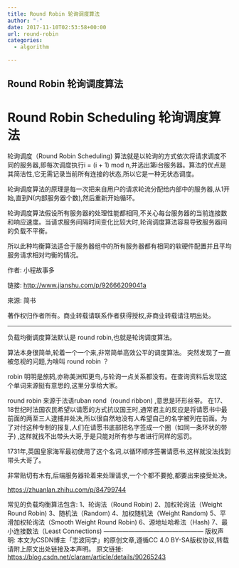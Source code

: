 ```yaml
---
title: Round Robin 轮询调度算法
author: "-"
date: 2017-11-10T02:53:58+00:00
url: round-robin
categories:
  - algorithm

---
```

## Round Robin 轮询调度算法
# Round Robin Scheduling 轮询调度算法
轮询调度（Round Robin Scheduling) 算法就是以轮询的方式依次将请求调度不同的服务器,即每次调度执行i = (i + 1) mod n,并选出第i台服务器。算法的优点是其简洁性,它无需记录当前所有连接的状态,所以它是一种无状态调度。

轮询调度算法的原理是每一次把来自用户的请求轮流分配给内部中的服务器,从1开始,直到N(内部服务器个数),然后重新开始循环。

轮询调度算法假设所有服务器的处理性能都相同,不关心每台服务器的当前连接数和响应速度。当请求服务间隔时间变化比较大时,轮询调度算法容易导致服务器间的负载不平衡。

所以此种均衡算法适合于服务器组中的所有服务器都有相同的软硬件配置并且平均服务请求相对均衡的情况。

作者: 小程故事多
  
链接: http://www.jianshu.com/p/92666209041a
  
來源: 简书
  
著作权归作者所有。商业转载请联系作者获得授权,非商业转载请注明出处。


---

负载均衡调度算法默认是 round robin,也就是轮询调度算法。

算法本身很简单,轮着一个一个来,非常简单高效公平的调度算法。
突然发现了一直被忽视的问题,为啥叫 round robin ？

robin 明明是旅鸫,亦称美洲知更鸟,与轮询一点关系都没有。在查询资料后发现这个单词来源挺有意思的,这里分享给大家。

round robin 来源于法语ruban rond（round ribbon) ,意思是环形丝带。
在17、18世纪时法国农民希望以请愿的方式抗议国王时,通常君主的反应是将请愿书中最前面的两至三人逮捕并处决,所以很自然地没有人希望自己的名字被列在前面。为了对付这种专制的报复,人们在请愿书底部把名字签成一个圈（如同一条环状的带子) ,这样就找不出带头大哥,于是只能对所有参与者进行同样的惩罚。

1731年,英国皇家海军最初使用了这个名词,以循环顺序签署请愿书,这样就没法找到带头大哥了。

非常贴切有木有,后端服务器轮着来处理请求,一个个都不要抢,都要出来接受处决。

https://zhuanlan.zhihu.com/p/84799744



常见的负载均衡算法包含: 
1、轮询法（Round Robin) 
2、加权轮询法（Weight Round Robin) 
3、随机法（Random) 
4、加权随机法（Weight Random) 
5、平滑加权轮询法（Smooth Weight Round Robin) 
6、源地址哈希法（Hash) 
7、最小连接数法（Least Connections) 
————————————————
版权声明: 本文为CSDN博主「志波同学」的原创文章,遵循CC 4.0 BY-SA版权协议,转载请附上原文出处链接及本声明。
原文链接: https://blog.csdn.net/claram/article/details/90265243

